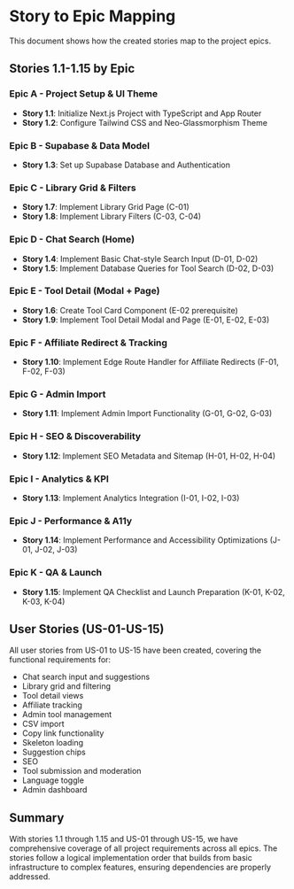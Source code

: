 # Story to Epic Mapping

This document shows how the created stories map to the project epics.

## Stories 1.1-1.15 by Epic

### Epic A - Project Setup & UI Theme
- **Story 1.1**: Initialize Next.js Project with TypeScript and App Router
- **Story 1.2**: Configure Tailwind CSS and Neo-Glassmorphism Theme

### Epic B - Supabase & Data Model
- **Story 1.3**: Set up Supabase Database and Authentication

### Epic C - Library Grid & Filters
- **Story 1.7**: Implement Library Grid Page (C-01)
- **Story 1.8**: Implement Library Filters (C-03, C-04)

### Epic D - Chat Search (Home)
- **Story 1.4**: Implement Basic Chat-style Search Input (D-01, D-02)
- **Story 1.5**: Implement Database Queries for Tool Search (D-02, D-03)

### Epic E - Tool Detail (Modal + Page)
- **Story 1.6**: Create Tool Card Component (E-02 prerequisite)
- **Story 1.9**: Implement Tool Detail Modal and Page (E-01, E-02, E-03)

### Epic F - Affiliate Redirect & Tracking
- **Story 1.10**: Implement Edge Route Handler for Affiliate Redirects (F-01, F-02, F-03)

### Epic G - Admin Import
- **Story 1.11**: Implement Admin Import Functionality (G-01, G-02, G-03)

### Epic H - SEO & Discoverability
- **Story 1.12**: Implement SEO Metadata and Sitemap (H-01, H-02, H-04)

### Epic I - Analytics & KPI
- **Story 1.13**: Implement Analytics Integration (I-01, I-02, I-03)

### Epic J - Performance & A11y
- **Story 1.14**: Implement Performance and Accessibility Optimizations (J-01, J-02, J-03)

### Epic K - QA & Launch
- **Story 1.15**: Implement QA Checklist and Launch Preparation (K-01, K-02, K-03, K-04)

## User Stories (US-01-US-15)

All user stories from US-01 to US-15 have been created, covering the functional requirements for:
- Chat search input and suggestions
- Library grid and filtering
- Tool detail views
- Affiliate tracking
- Admin tool management
- CSV import
- Copy link functionality
- Skeleton loading
- Suggestion chips
- SEO
- Tool submission and moderation
- Language toggle
- Admin dashboard

## Summary

With stories 1.1 through 1.15 and US-01 through US-15, we have comprehensive coverage of all project requirements across all epics. The stories follow a logical implementation order that builds from basic infrastructure to complex features, ensuring dependencies are properly addressed.